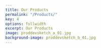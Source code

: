 ```yaml
---
title: Our Products
permalink: "/Products/"
key: 4
options: fullwidth
excerpt: Our Products
image: proddevsketch_a_01.jpg
background-image: proddevsketch_b_01.jpg
---
```


